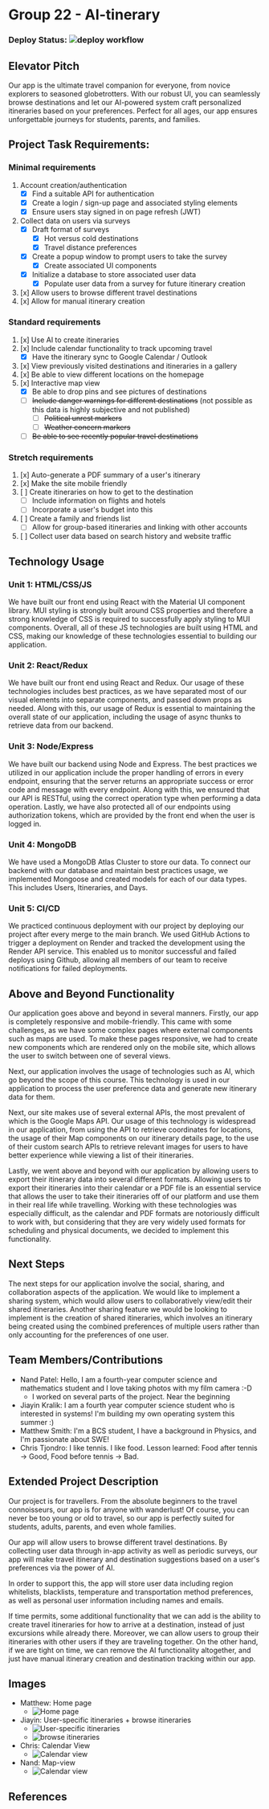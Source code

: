 # Group 22 - AI-tinerary

### Deploy Status: ![deploy workflow](https://github.com/ubc-cpsc455-2024S/project-22_intellig-s/actions/workflows/deploy.yaml/badge.svg)


## Elevator Pitch

Our app is the ultimate travel companion for everyone, from novice explorers to seasoned globetrotters. With our robust UI, you can seamlessly browse destinations and let our AI-powered system craft personalized itineraries based on your preferences. Perfect for all ages, our app ensures unforgettable journeys for students, parents, and families.

## Project Task Requirements:

### Minimal requirements

1. Account creation/authentication
   - [x] Find a suitable API for authentication
   - [x] Create a login / sign-up page and associated styling elements
   - [x] Ensure users stay signed in on page refresh (JWT)
2. Collect data on users via surveys
   - [x] Draft format of surveys
     - [x] Hot versus cold destinations
     - [x] Travel distance preferences
   - [x] Create a popup window to prompt users to take the survey
     - [x] Create associated UI components
   - [x] Initialize a database to store associated user data
     - [x] Populate user data from a survey for future itinerary creation
3. [x] Allow users to browse different travel destinations
4. [x] Allow for manual itinerary creation

### Standard requirements

1. [x] Use AI to create itineraries
2. [x] Include calendar functionality to track upcoming travel
   - [x] Have the itinerary sync to Google Calendar / Outlook
3. [x] View previously visited destinations and itineraries in a gallery
4. [x] Be able to view different locations on the homepage
5. [x] Interactive map view
   - [x] Be able to drop pins and see pictures of destinations
   - [ ] ~~Include danger warnings for different destinations~~ (not possible as this data is highly subjective and not published)
     - [ ] ~~Political unrest markers~~
     - [ ] ~~Weather concern markers~~
   - [ ] ~~Be able to see recently popular travel destinations~~

### Stretch requirements

1. [x] Auto-generate a PDF summary of a user's itinerary
2. [x] Make the site mobile friendly
3. [ ] Create itineraries on how to get to the destination
   - [ ] Include information on flights and hotels
   - [ ] Incorporate a user's budget into this
4. [ ] Create a family and friends list
   - [ ] Allow for group-based itineraries and linking with other accounts
5. [ ] Collect user data based on search history and website traffic

## Technology Usage

### Unit 1: HTML/CSS/JS
We have built our front end using React with the Material UI component library. MUI styling is strongly built around CSS properties and therefore a strong knowledge of CSS is required to successfully apply styling to MUI components. Overall, all of these JS technologies are built using HTML and CSS, making our knowledge of these technologies essential to building our application.

### Unit 2: React/Redux
We have built our front end using React and Redux. Our usage of these technologies includes best practices, as we have separated most of our visual elements into separate components, and passed down props as needed. Along with this, our usage of Redux is essential to maintaining the overall state of our application, including the usage of async thunks to retrieve data from our backend.

### Unit 3: Node/Express
We have built our backend using Node and Express. The best practices we utilized in our application include the proper handling of errors in every endpoint, ensuring that the server returns an appropriate success or error code and message with every endpoint. Along with this, we ensured that our API is RESTful, using the correct operation type when performing a data operation. Lastly, we have also protected all of our endpoints using authorization tokens, which are provided by the front end when the user is logged in.

### Unit 4: MongoDB
We have used a MongoDB Atlas Cluster to store our data. To connect our backend with our database and maintain best practices usage, we implemented Mongoose and created models for each of our data types. This includes Users, Itineraries, and Days.

### Unit 5: CI/CD
We practiced continuous deployment with our project by deploying our project after every merge to the main branch. We used GitHub Actions to trigger a deployment on Render and tracked the development using the Render API service. This enabled us to monitor successful and failed deploys using Github, allowing all members of our team to receive notifications for failed deployments.

## Above and Beyond Functionality

Our application goes above and beyond in several manners. Firstly, our app is completely responsive and mobile-friendly. This came with some challenges, as we have some complex pages where external components such as maps are used. To make these pages responsive, we had to create new components which are rendered only on the mobile site, which allows the user to switch between one of several views.

Next, our application involves the usage of technologies such as AI, which go beyond the scope of this course. This technology is used in our application to process the user preference data and generate new itinerary data for them.

Next, our site makes use of several external APIs, the most prevalent of which is the Google Maps API. Our usage of this technology is widespread in our application, from using the API to retrieve coordinates for locations, the usage of their Map components on our itinerary details page, to the use of their custom search APIs to retrieve relevant images for users to have better experience while viewing a list of their itineraries.

Lastly, we went above and beyond with our application by allowing users to export their itinerary data into several different formats. Allowing users to export their itineraries into their calendar or a PDF file is an essential service that allows the user to take their itineraries off of our platform and use them in their real life while travelling. Working with these technologies was especially difficult, as the calendar and PDF formats are notoriously difficult to work with, but considering that they are very widely used formats for scheduling and physical documents, we decided to implement this functionality.

## Next Steps
The next steps for our application involve the social, sharing, and collaboration aspects of the application. We would like to implement a sharing system, which would allow users to collaboratively view/edit their shared itineraries. Another sharing feature we would be looking to implement is the creation of shared itineraries, which involves an itinerary being created using the combined preferences of multiple users rather than only accounting for the preferences of one user. 

## Team Members/Contributions

- Nand Patel: Hello, I am a fourth-year computer science and mathematics student and I love taking photos with my film camera :-D
   - I worked on several parts of the project. Near the beginning
- Jiayin Kralik: I am a fourth year computer science student who is interested in systems! I'm building my own operating system this summer :)
- Matthew Smith: I'm a BCS student, I have a background in Physics, and I'm passionate about SWE!
- Chris Tjondro: I like tennis. I like food. Lesson learned: Food after tennis -> Good, Food before tennis -> Bad.

## Extended Project Description

Our project is for travellers. From the absolute beginners to the travel connoisseurs, our app is for anyone with wanderlust! Of course, you can never be too young or old to travel, so our app is perfectly suited for students, adults, parents, and even whole families.

Our app will allow users to browse different travel destinations. By collecting user data through in-app activity as well as periodic surveys, our app will make travel itinerary and destination suggestions based on a user's preferences via the power of AI.

In order to support this, the app will store user data including region whitelists, blacklists, temperature and transportation method preferences, as well as personal user information including names and emails.

If time permits, some additional functionality that we can add is the ability to create travel itineraries for how to arrive at a destination, instead of just excursions while already there. Moreover, we can allow users to group their itineraries with other users if they are traveling together. On the other hand, if we are tight on time, we can remove the AI functionality altogether, and just have manual itinerary creation and destination tracking within our app.

## Images

- Matthew: Home page
  - ![Home page](./images/home-page.jpeg)
- Jiayin: User-specific itineraries + browse itineraries
  - ![User-specific itineraries](./images/1.png)
  - ![browse itineraries](./images/2.png)
- Chris: Calendar View
  - ![Calendar view](./images/AItinerary-CalendarView.jpg)
- Nand: Map-view
  - ![Calendar view](./images/map-view.jpeg)

## References
